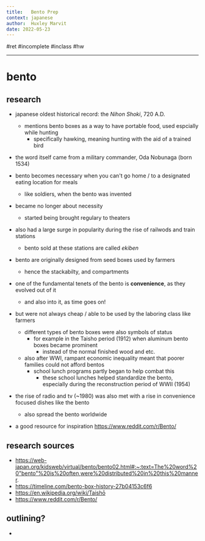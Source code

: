 ```yaml
---
title:   Bento Prep
context: japanese
author:  Huxley Marvit
date: 2022-05-23
---
```


 #ret #incomplete #inclass #hw

***

# bento 
## research
- japanese oldest historical record: the *Nihon Shoki*, 720 A.D.
	- mentions bento boxes as a way to have portable food, used espcially while hunting 
		- specifically hawking, meaning hunting with the aid of a trained bird
- the word itself came from a military commander, Oda Nobunaga (born 1534)
- bento becomes necessary when you can't go home / to a designated eating location for meals
	- like soldiers, when the bento was invented
- became no longer about necessity 
	- started being brought regulary to theaters
- also had a large surge in popularity during the rise of railwods and train stations
	- bento sold at these stations are called *ekiben*
- bento are originally designed from seed boxes used by farmers
	- hence the stackabilty, and compartments
- one of the fundamental tenets of the bento is **convenience**, as they evolved out of it
	- and also into it, as time goes on!
	
- but were not always cheap / able to be used by the laboring class like farmers
	- different types of bento boxes were also symbols of status
		- for example in the Taisho period (1912) when aluminum bento boxes became prominent
			- instead of the normal finished wood and etc. 
	- also after WWI, rampant economic inequality meant that poorer families could not afford bentos 
		- school lunch programs partly began to help combat this 
			- these school lunches helped standardize the bento, especially during the reconstruction period of WWII (1954)
- the rise of radio and tv (~1980) was also met with a rise in convenience focused dishes like the bento 
	- also spread the bento worldwide
- a good resource for inspiration https://www.reddit.com/r/Bento/

## research sources
- https://web-japan.org/kidsweb/virtual/bento/bento02.html#:~:text=The%20word%20"bento"%20is%20often,were%20distributed%20in%20this%20manner.
- https://timeline.com/bento-box-history-27b04153c6f6
- https://en.wikipedia.org/wiki/Taishō
- https://www.reddit.com/r/Bento/

## outlining?
- 
















